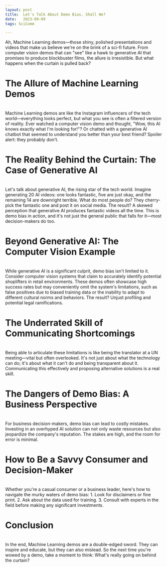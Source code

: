 ```yaml
---
layout: post
title:  Let's Talk About Demo Bias, Shall We?
date:   2023-09-09
tags: SciComm 

---
```


Ah, Machine Learning demos—those shiny, polished presentations and videos that make us believe we're on the brink of a sci-fi future. From computer vision demos that can "see" like a hawk to generative AI that promises to produce blockbuster films, the allure is irresistible. But what happens when the curtain is pulled back?

# The Allure of Machine Learning Demos
<br>
Machine Learning demos are like the Instagram influencers of the tech world—everything looks perfect, but what you see is often a filtered version of reality. Ever watched a computer vision demo and thought, "Wow, this AI knows exactly what I'm looking for!"? Or chatted with a generative AI chatbot that seemed to understand you better than your best friend? Spoiler alert: they probably don't.

# The Reality Behind the Curtain: The Case of Generative AI
<br>
Let's talk about generative AI, the rising star of the tech world. Imagine generating 20 AI videos: one looks fantastic, five are just okay, and the remaining 14 are downright terrible. What do most people do? They cherry-pick the fantastic one and post it on social media. The result? A skewed perception that generative AI produces fantastic videos all the time. This is demo bias in action, and it's not just the general public that falls for it—most decision-makers do too.

# Beyond Generative AI: The Computer Vision Example
<br>
While generative AI is a significant culprit, demo bias isn't limited to it. Consider computer vision systems that claim to accurately identify potential shoplifters in retail environments. These demos often showcase high success rates but may conveniently omit the system's limitations, such as false positives due to biased training data or the inability to adapt to different cultural norms and behaviors. The result? Unjust profiling and potential legal ramifications.

# The Underrated Skill of Communicating Shortcomings
<br>
Being able to articulate these limitations is like being the translator at a UN meeting—vital but often overlooked. It's not just about what the technology can do; it's about what it can't do and being transparent about it. Communicating this effectively and proposing alternative solutions is a real skill.

# The Dangers of Demo Bias: A Business Perspective
<br>
For business decision-makers, demo bias can lead to costly mistakes. Investing in an overhyped AI solution can not only waste resources but also jeopardize the company's reputation. The stakes are high, and the room for error is minimal.

# How to Be a Savvy Consumer and Decision-Maker
<br>
Whether you're a casual consumer or a business leader, here's how to navigate the murky waters of demo bias:
1. Look for disclaimers or fine print.
2. Ask about the data used for training.
3. Consult with experts in the field before making any significant investments.

# Conclusion
<br>
In the end, Machine Learning demos are a double-edged sword. They can inspire and educate, but they can also mislead. So the next time you're wowed by a demo, take a moment to think: What's really going on behind the curtain?